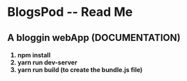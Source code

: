 # BlogsPod -- Read Me
<h2>A bloggin webApp <b>(DOCUMENTATION)</b></h2>

<h4>
<ol>
  <li>npm install</li>
  <li>yarn run dev-server</li>
  <li>yarn run build      (to create the bundle.js file)</li>
</ol>
</h4>
